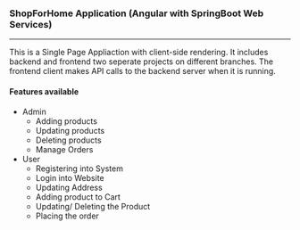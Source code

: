 ### ShopForHome Application (Angular with SpringBoot Web Services)
---------
This is a Single Page Appliaction with client-side rendering. It includes backend and frontend two seperate projects on different branches. The frontend client makes API calls to the backend server when it is running.

#### Features available
* Admin
  * Adding products
  * Updating products
  * Deleting products
  * Manage Orders
* User
  * Registering into System
  * Login into Website
  * Updating Address
  * Adding product to Cart
  * Updating/ Deleting the Product
  * Placing the order
